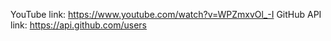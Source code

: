 YouTube link: https://www.youtube.com/watch?v=WPZmxvOl_-I
GitHub API link: https://api.github.com/users